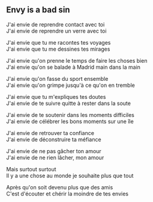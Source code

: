 ## Envy is a bad sin

J'ai envie de reprendre contact avec toi  
J'ai envie de reprendre un verre avec toi  
  
J'ai envie que tu me racontes tes voyages  
J'ai envie que tu me dessines tes mirages  
  
J'ai envie qu'on prenne le temps de faire les choses bien  
J'ai envie qu'on se balade à Madrid main dans la main  
  
J'ai envie qu'on fasse du sport ensemble  
J'ai envie qu'on grimpe jusqu'à ce qu'on en tremble  
  
J'ai envie que tu m'expliques tes doutes  
J'ai envie de te suivre quitte à rester dans la soute  
  
J'ai envie de te soutenir dans les moments difficiles  
J'ai envie de célébrer les bons moments sur une île  
  
J'ai envie de retrouver ta confiance  
J'ai envie de déconstruire ta méfiance  
  
J'ai envie de ne pas gâcher ton amour  
J'ai envie de ne rien lâcher, mon amour  
  
Mais surtout surtout  
Il y a une chose au monde je souhaite plus que tout  
  
Après qu'on soit devenu plus que des amis  
C'est d'écouter et chérir la moindre de tes envies